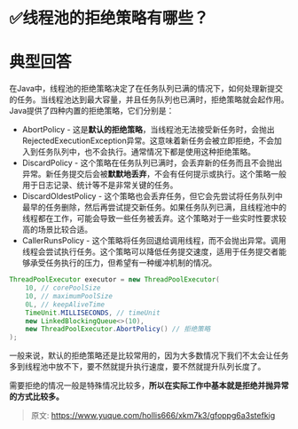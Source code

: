 # ✅线程池的拒绝策略有哪些？

# 典型回答


在Java中，线程池的拒绝策略决定了在任务队列已满的情况下，如何处理新提交的任务。当线程池达到最大容量，并且任务队列也已满时，拒绝策略就会起作用。Java提供了四种内置的拒绝策略，它们分别是：



+ AbortPolicy - 这是**默认的拒绝策略**，当线程池无法接受新任务时，会抛出RejectedExecutionException异常。这意味着新任务会被立即拒绝，不会加入到任务队列中，也不会执行。通常情况下都是使用这种拒绝策略。
+ DiscardPolicy - 这个策略在任务队列已满时，会丢弃新的任务而且不会抛出异常。新任务提交后会被**默默地丢弃**，不会有任何提示或执行。这个策略一般用于日志记录、统计等不是非常关键的任务。
+ DiscardOldestPolicy - 这个策略也会丢弃任务，但它会先尝试将任务队列中最早的任务删除，然后再尝试提交新任务。如果任务队列已满，且线程池中的线程都在工作，可能会导致一些任务被丢弃。这个策略对于一些实时性要求较高的场景比较合适。
+ CallerRunsPolicy - 这个策略将任务回退给调用线程，而不会抛出异常。调用线程会尝试执行任务。这个策略可以降低任务提交速度，适用于任务提交者能够承受任务执行的压力，但希望有一种缓冲机制的情况。



```java
ThreadPoolExecutor executor = new ThreadPoolExecutor(
    10, // corePoolSize
    10, // maximumPoolSize
    0L, // keepAliveTime
    TimeUnit.MILLISECONDS, // timeUnit
    new LinkedBlockingQueue<>(10), 
    new ThreadPoolExecutor.AbortPolicy() // 拒绝策略
);
```



一般来说，默认的拒绝策略还是比较常用的，因为大多数情况下我们不太会让任务多到线程池中放不下，要不然就提升执行速度，要不然就提升队列长度了。



需要拒绝的情况一般是特殊情况比较多，**所以在实际工作中基本就是拒绝并抛异常的方式比较多。**



> 原文: <https://www.yuque.com/hollis666/xkm7k3/gfoppg6a3stefkig>